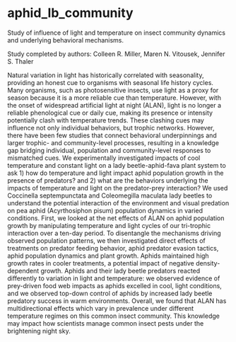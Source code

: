 # aphid_lb_community
Study of influence of light and temperature on insect community dynamics and underlying behavioral mechanisms.

Study completed by authors: Colleen R. Miller, Maren N. Vitousek, Jennifer S. Thaler


Natural variation in light has historically correlated with seasonality, providing an honest cue to organisms with seasonal life history cycles. Many organisms, such as photosensitive insects, use light as a proxy for season because it is a more reliable cue than temperature. However, with the onset of widespread artificial light at night (ALAN), light is no longer a reliable phenological cue or daily cue, making its presence or intensity potentially clash with temperature trends. These clashing cues may influence not only individual behaviors, but trophic networks. However, there have been few studies that connect behavioral underpinnings and larger trophic- and community-level processes, resulting in a knowledge gap bridging individual, population and community-level responses to mismatched cues. We experimentally investigated impacts of cool temperature and constant light on a lady beetle-aphid-fava plant system to ask 1) how do temperature and light impact aphid population growth in the presence of predators? and 2) what are the behaviors underlying the impacts of temperature and light on the predator-prey interaction? We used Coccinella septempunctata and Coleomegilla maculata lady beetles to understand the potential interaction of the environment and visual predation on pea aphid (Acyrthosiphon pisum) population dynamics in varied conditions. First, we looked at the net effects of ALAN on aphid population growth by manipulating temperature and light cycles of our tri-trophic interaction over a ten-day period. To disentangle the mechanisms driving observed population patterns, we then investigated direct effects of treatments on predator feeding behavior, aphid predator evasion tactics, aphid population dynamics and plant growth. Aphids maintained high growth rates in cooler treatments, a potential impact of negative density-dependent growth. Aphids and their lady beetle predators reacted differently to variation in light and temperature: we observed evidence of prey-driven food web impacts as aphids excelled in cool, light conditions, and we observed top-down control of aphids by increased lady beetle predatory success in warm environments. Overall, we found that ALAN has multidirectional effects which vary in prevalence under different temperature regimes on this common insect community. This knowledge may impact how scientists manage common insect pests under the brightening night sky.
